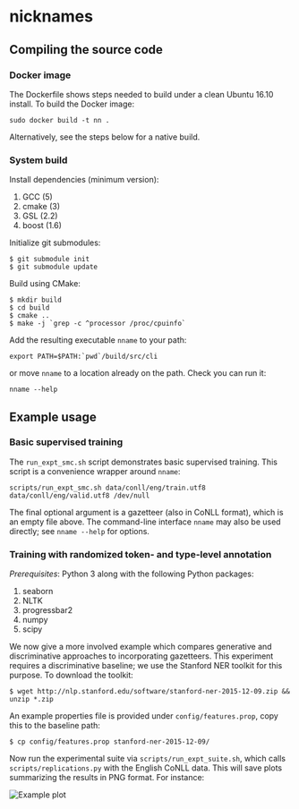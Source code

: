# nicknames

## Compiling the source code

### Docker image

The Dockerfile shows steps needed to build under a clean Ubuntu 16.10
install. To build the Docker image:

``` shell
sudo docker build -t nn .
```

Alternatively, see the steps below for a native build.

### System build

Install dependencies (minimum version):

1. GCC (5)
2. cmake (3)
3. GSL (2.2)
4. boost (1.6)

Initialize git submodules:

``` shell
$ git submodule init
$ git submodule update
```

Build using CMake:

``` shell
$ mkdir build
$ cd build
$ cmake ..
$ make -j `grep -c ^processor /proc/cpuinfo`
```

Add the resulting executable `nname` to your path:

``` shell
export PATH=$PATH:`pwd`/build/src/cli
```

or move `nname` to a location already on the path. Check you can
run it:

``` shell
nname --help
```

## Example usage

### Basic supervised training

The `run_expt_smc.sh` script demonstrates basic supervised
training. This script is a convenience wrapper around `nname`:

``` shell
scripts/run_expt_smc.sh data/conll/eng/train.utf8 data/conll/eng/valid.utf8 /dev/null
```

The final optional argument is a gazetteer (also in CoNLL format),
which is an empty file above. The command-line interface `nname` may
also be used directly; see `nname --help` for options.

### Training with randomized token- and type-level annotation

*Prerequisites*: Python 3 along with the following Python packages:

1. seaborn
2. NLTK
3. progressbar2
4. numpy
5. scipy

We now give a more involved example which compares generative and
discriminative approaches to incorporating gazetteers. This experiment
requires a discriminative baseline; we use the Stanford NER toolkit
for this purpose. To download the toolkit:

``` shell
$ wget http://nlp.stanford.edu/software/stanford-ner-2015-12-09.zip && unzip *.zip
```

An example properties file is provided under `config/features.prop`,
copy this to the baseline path:

``` shell
$ cp config/features.prop stanford-ner-2015-12-09/
```

Now run the experimental suite via `scripts/run_expt_suite.sh`, which
calls `scripts/replications.py` with the English CoNLL data. This will
save plots summarizing the results in PNG format. For instance:

![Example plot](https://github.com/noa/nicknames/blob/master/images/en_gaz_delta.png)
